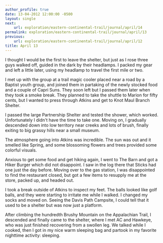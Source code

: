 ```yaml
---
author_profile: true
date: 13-04-2012 12:00:00 -0500
layout: single
next:
    url: exploration/eastern-continental-trail/journal/april/14
permalink: exploration/eastern-continental-trail/journal/april/13
previous:
    url: exploration/eastern-continental-trail/journal/april/12
title: April 13
---
```

I thought I would be the first to leave the shelter, but just as I rose three guys walked off, guided in the dark by their headlamps. I packed my gear and left a little later, using my headlamp to travel the first mile or two.

I met up with the group at a trail magic cooler placed near a road by a Baptist youth group, and joined them in partaking of the newly stocked food and a couple of Capri Suns. They soon left but I passed them later when they took a smoke break. They planned to take the shuttle to Marion for fifty cents, but I wanted to press through Atkins and get to Knot Maul Branch Shelter.

I passed the large Partnership Shelter and tested the shower, which worked. Unfortunately I didn't have the time to take one. Moving on, I gradually descended down into low territory near creeks and lots of brush, finally exiting to big grassy hills near a small museum.

The atmosphere going into Atkins was incredible. The sun was out and it smelled like Spring, and some blossoming flowers and trees provided some colorful visuals.

Anxious to get some food and get hiking again, I went to The Barn and got a Hiker Burger which did not disappoint. I saw in the log there that Sticks had one just the day before. Moving over to the gas station, I was disappointed to find the restaurant closed, but got a few items to resupply me at the store, packed up, and headed out.

I took a break outside of Atkins to inspect my feet. The balls looked like golf balls, and they were starting to irritate me while I walked. I changed my socks and moved on. Seeing the Davis Path Campsite, I could tell that it used to be a shelter but was now just a platform.

After climbing the hundredth Brushy Mountain on the Appalachian Trail, I descended and finally came to the shelter, where I met AC and Hawkeye, who was just finished recovering from a swollen leg. We talked while I cooked, then I got in my nice warm sleeping bag and partook in my favorite nighttime activity: sleeping.
